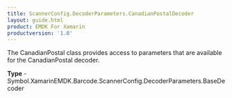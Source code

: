 ```yaml
---
title: ScannerConfig.DecoderParameters.CanadianPostalDecoder
layout: guide.html
product: EMDK For Xamarin
productversion: '1.0'
---
```

The CanadianPostal class provides access to parameters that are available for the CanadianPostal decoder.

**Type** - Symbol.XamarinEMDK.Barcode.ScannerConfig.DecoderParameters.BaseDecoder
















